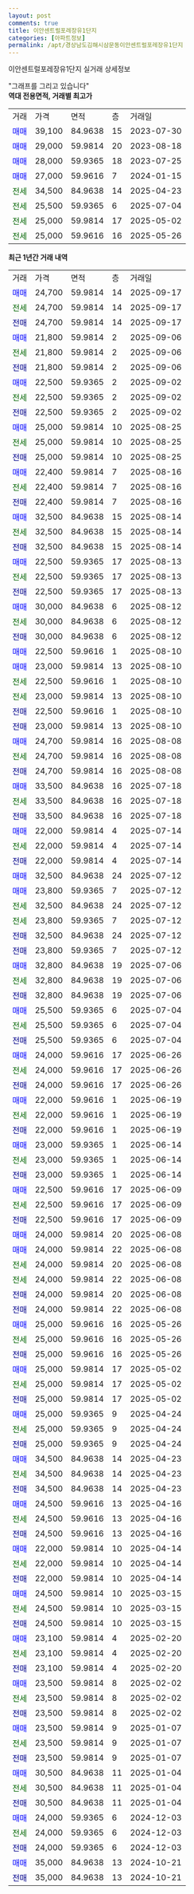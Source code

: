 ```yaml
---
layout: post
comments: true
title: 이안센트럴포레장유1단지
categories: [아파트정보]
permalink: /apt/경상남도김해시삼문동이안센트럴포레장유1단지
---
```


이안센트럴포레장유1단지 실거래 상세정보

<script type="text/javascript">
  google.charts.load('current', {'packages':['line', 'corechart']});
  google.charts.setOnLoadCallback(drawChart);

  function drawChart() {
    var data = new google.visualization.DataTable();
    data.addColumn('date', '거래일');
    data.addColumn('number', "매매");
    data.addColumn('number', "전세");
    data.addColumn('number', "전매");

    data.addRows([[new Date(Date.parse("2025-09-17")), 24700, null, null], [new Date(Date.parse("2025-09-17")), null, 24700, null], [new Date(Date.parse("2025-09-17")), null, null, 24700], [new Date(Date.parse("2025-09-06")), 21800, null, null], [new Date(Date.parse("2025-09-06")), null, 21800, null], [new Date(Date.parse("2025-09-06")), null, null, 21800], [new Date(Date.parse("2025-09-02")), 22500, null, null], [new Date(Date.parse("2025-09-02")), null, 22500, null], [new Date(Date.parse("2025-09-02")), null, null, 22500], [new Date(Date.parse("2025-08-25")), 25000, null, null], [new Date(Date.parse("2025-08-25")), null, 25000, null], [new Date(Date.parse("2025-08-25")), null, null, 25000], [new Date(Date.parse("2025-08-16")), 22400, null, null], [new Date(Date.parse("2025-08-16")), null, 22400, null], [new Date(Date.parse("2025-08-16")), null, null, 22400], [new Date(Date.parse("2025-08-14")), 32500, null, null], [new Date(Date.parse("2025-08-14")), null, 32500, null], [new Date(Date.parse("2025-08-14")), null, null, 32500], [new Date(Date.parse("2025-08-13")), 22500, null, null], [new Date(Date.parse("2025-08-13")), null, 22500, null], [new Date(Date.parse("2025-08-13")), null, null, 22500], [new Date(Date.parse("2025-08-12")), 30000, null, null], [new Date(Date.parse("2025-08-12")), null, 30000, null], [new Date(Date.parse("2025-08-12")), null, null, 30000], [new Date(Date.parse("2025-08-10")), 22500, null, null], [new Date(Date.parse("2025-08-10")), 23000, null, null], [new Date(Date.parse("2025-08-10")), null, 22500, null], [new Date(Date.parse("2025-08-10")), null, 23000, null], [new Date(Date.parse("2025-08-10")), null, null, 22500], [new Date(Date.parse("2025-08-10")), null, null, 23000], [new Date(Date.parse("2025-08-08")), 24700, null, null], [new Date(Date.parse("2025-08-08")), null, 24700, null], [new Date(Date.parse("2025-08-08")), null, null, 24700], [new Date(Date.parse("2025-07-18")), 33500, null, null], [new Date(Date.parse("2025-07-18")), null, 33500, null], [new Date(Date.parse("2025-07-18")), null, null, 33500], [new Date(Date.parse("2025-07-14")), 22000, null, null], [new Date(Date.parse("2025-07-14")), null, 22000, null], [new Date(Date.parse("2025-07-14")), null, null, 22000], [new Date(Date.parse("2025-07-12")), 32500, null, null], [new Date(Date.parse("2025-07-12")), 23800, null, null], [new Date(Date.parse("2025-07-12")), null, 32500, null], [new Date(Date.parse("2025-07-12")), null, 23800, null], [new Date(Date.parse("2025-07-12")), null, null, 32500], [new Date(Date.parse("2025-07-12")), null, null, 23800], [new Date(Date.parse("2025-07-06")), 32800, null, null], [new Date(Date.parse("2025-07-06")), null, 32800, null], [new Date(Date.parse("2025-07-06")), null, null, 32800], [new Date(Date.parse("2025-07-04")), 25500, null, null], [new Date(Date.parse("2025-07-04")), null, 25500, null], [new Date(Date.parse("2025-07-04")), null, null, 25500], [new Date(Date.parse("2025-06-26")), 24000, null, null], [new Date(Date.parse("2025-06-26")), null, 24000, null], [new Date(Date.parse("2025-06-26")), null, null, 24000], [new Date(Date.parse("2025-06-19")), 22000, null, null], [new Date(Date.parse("2025-06-19")), null, 22000, null], [new Date(Date.parse("2025-06-19")), null, null, 22000], [new Date(Date.parse("2025-06-14")), 23000, null, null], [new Date(Date.parse("2025-06-14")), null, 23000, null], [new Date(Date.parse("2025-06-14")), null, null, 23000], [new Date(Date.parse("2025-06-09")), 22500, null, null], [new Date(Date.parse("2025-06-09")), null, 22500, null], [new Date(Date.parse("2025-06-09")), null, null, 22500], [new Date(Date.parse("2025-06-08")), 24000, null, null], [new Date(Date.parse("2025-06-08")), 24000, null, null], [new Date(Date.parse("2025-06-08")), null, 24000, null], [new Date(Date.parse("2025-06-08")), null, 24000, null], [new Date(Date.parse("2025-06-08")), null, null, 24000], [new Date(Date.parse("2025-06-08")), null, null, 24000], [new Date(Date.parse("2025-05-26")), 25000, null, null], [new Date(Date.parse("2025-05-26")), null, 25000, null], [new Date(Date.parse("2025-05-26")), null, null, 25000], [new Date(Date.parse("2025-05-02")), 25000, null, null], [new Date(Date.parse("2025-05-02")), null, 25000, null], [new Date(Date.parse("2025-05-02")), null, null, 25000], [new Date(Date.parse("2025-04-24")), 25000, null, null], [new Date(Date.parse("2025-04-24")), null, 25000, null], [new Date(Date.parse("2025-04-24")), null, null, 25000], [new Date(Date.parse("2025-04-23")), 34500, null, null], [new Date(Date.parse("2025-04-23")), null, 34500, null], [new Date(Date.parse("2025-04-23")), null, null, 34500], [new Date(Date.parse("2025-04-16")), 24500, null, null], [new Date(Date.parse("2025-04-16")), null, 24500, null], [new Date(Date.parse("2025-04-16")), null, null, 24500], [new Date(Date.parse("2025-04-14")), 22000, null, null], [new Date(Date.parse("2025-04-14")), null, 22000, null], [new Date(Date.parse("2025-04-14")), null, null, 22000], [new Date(Date.parse("2025-03-15")), 24500, null, null], [new Date(Date.parse("2025-03-15")), null, 24500, null], [new Date(Date.parse("2025-03-15")), null, null, 24500], [new Date(Date.parse("2025-02-20")), 23100, null, null], [new Date(Date.parse("2025-02-20")), null, 23100, null], [new Date(Date.parse("2025-02-20")), null, null, 23100], [new Date(Date.parse("2025-02-02")), 23500, null, null], [new Date(Date.parse("2025-02-02")), null, 23500, null], [new Date(Date.parse("2025-02-02")), null, null, 23500], [new Date(Date.parse("2025-01-07")), 23500, null, null], [new Date(Date.parse("2025-01-07")), null, 23500, null], [new Date(Date.parse("2025-01-07")), null, null, 23500], [new Date(Date.parse("2025-01-04")), 30500, null, null], [new Date(Date.parse("2025-01-04")), null, 30500, null], [new Date(Date.parse("2025-01-04")), null, null, 30500], [new Date(Date.parse("2024-12-03")), 24000, null, null], [new Date(Date.parse("2024-12-03")), null, 24000, null], [new Date(Date.parse("2024-12-03")), null, null, 24000], [new Date(Date.parse("2024-10-21")), 35000, null, null], [new Date(Date.parse("2024-10-21")), null, null, 35000]]);

    var options = {
      hAxis: {
        format: 'yyyy/MM/dd'
      },    
      lineWidth: 0,
      pointsVisible: true,    
      title: '최근 1년간 유형별 실거래가 분포',
      legend: { position: 'bottom' }
    };

    var formatter = new google.visualization.NumberFormat({pattern:'###,###'} );
    formatter.format(data, 1);
    formatter.format(data, 2);
    
    setTimeout(function() {
        var chart = new google.visualization.LineChart(document.getElementById('columnchart_material'));
        chart.draw(data, (options));
        document.getElementById('loading').style.display = 'none';
    }, 200);
  }
</script>


<div id="loading" style="z-index:20; display: block; margin-left: 0px">"그래프를 그리고 있습니다"</div>
<div id="columnchart_material" style="width: 95%; margin-left: 0px; display: block"></div>
<!-- contents start -->
<b>역대 전용면적, 거래별 최고가</b>
<table class="sortable">
    <tr>
      <td>거래</td>
      <td>가격</td>
      <td>면적</td>
      <td>층</td>
      <td>거래일</td>
    </tr>
        <tr>
          <td><a style="color: blue">매매</a></td>
          <td>39,100</td>
          <td>84.9638</td>
          <td>15</td>
          <td>2023-07-30</td>
        </tr>            <tr>
          <td><a style="color: blue">매매</a></td>
          <td>29,000</td>
          <td>59.9814</td>
          <td>20</td>
          <td>2023-08-18</td>
        </tr>            <tr>
          <td><a style="color: blue">매매</a></td>
          <td>28,000</td>
          <td>59.9365</td>
          <td>18</td>
          <td>2023-07-25</td>
        </tr>            <tr>
          <td><a style="color: blue">매매</a></td>
          <td>27,000</td>
          <td>59.9616</td>
          <td>7</td>
          <td>2024-01-15</td>
        </tr>        
        <tr>
              <td><a style="color: darkgreen">전세</a></td>
              <td>34,500</td>
              <td>84.9638</td>
              <td>14</td>
              <td>2025-04-23</td>
            </tr>            <tr>
              <td><a style="color: darkgreen">전세</a></td>
              <td>25,500</td>
              <td>59.9365</td>
              <td>6</td>
              <td>2025-07-04</td>
            </tr>            <tr>
              <td><a style="color: darkgreen">전세</a></td>
              <td>25,000</td>
              <td>59.9814</td>
              <td>17</td>
              <td>2025-05-02</td>
            </tr>            <tr>
              <td><a style="color: darkgreen">전세</a></td>
              <td>25,000</td>
              <td>59.9616</td>
              <td>16</td>
              <td>2025-05-26</td>
            </tr>        
    
</table>

<b>최근 1년간 거래 내역</b>

<table class="sortable">
    <tr>
      <td>거래</td>
      <td>가격</td>
      <td>면적</td>
      <td>층</td>
      <td>거래일</td>
    </tr>
    <tr>
      <td><a style="color: blue">매매</a></td>
      <td>24,700</td>
      <td>59.9814</td>
      <td>14</td>
      <td>2025-09-17</td>
    </tr>          <tr>
      <td><a style="color: darkgreen">전세</a></td>
      <td>24,700</td>
      <td>59.9814</td>
      <td>14</td>
      <td>2025-09-17</td>
    </tr>          <tr>
      <td><a style="color: darkblue">전매</a></td>
      <td>24,700</td>
      <td>59.9814</td>
      <td>14</td>
      <td>2025-09-17</td>
    </tr>          <tr>
      <td><a style="color: blue">매매</a></td>
      <td>21,800</td>
      <td>59.9814</td>
      <td>2</td>
      <td>2025-09-06</td>
    </tr>          <tr>
      <td><a style="color: darkgreen">전세</a></td>
      <td>21,800</td>
      <td>59.9814</td>
      <td>2</td>
      <td>2025-09-06</td>
    </tr>          <tr>
      <td><a style="color: darkblue">전매</a></td>
      <td>21,800</td>
      <td>59.9814</td>
      <td>2</td>
      <td>2025-09-06</td>
    </tr>          <tr>
      <td><a style="color: blue">매매</a></td>
      <td>22,500</td>
      <td>59.9365</td>
      <td>2</td>
      <td>2025-09-02</td>
    </tr>          <tr>
      <td><a style="color: darkgreen">전세</a></td>
      <td>22,500</td>
      <td>59.9365</td>
      <td>2</td>
      <td>2025-09-02</td>
    </tr>          <tr>
      <td><a style="color: darkblue">전매</a></td>
      <td>22,500</td>
      <td>59.9365</td>
      <td>2</td>
      <td>2025-09-02</td>
    </tr>          <tr>
      <td><a style="color: blue">매매</a></td>
      <td>25,000</td>
      <td>59.9814</td>
      <td>10</td>
      <td>2025-08-25</td>
    </tr>          <tr>
      <td><a style="color: darkgreen">전세</a></td>
      <td>25,000</td>
      <td>59.9814</td>
      <td>10</td>
      <td>2025-08-25</td>
    </tr>          <tr>
      <td><a style="color: darkblue">전매</a></td>
      <td>25,000</td>
      <td>59.9814</td>
      <td>10</td>
      <td>2025-08-25</td>
    </tr>          <tr>
      <td><a style="color: blue">매매</a></td>
      <td>22,400</td>
      <td>59.9814</td>
      <td>7</td>
      <td>2025-08-16</td>
    </tr>          <tr>
      <td><a style="color: darkgreen">전세</a></td>
      <td>22,400</td>
      <td>59.9814</td>
      <td>7</td>
      <td>2025-08-16</td>
    </tr>          <tr>
      <td><a style="color: darkblue">전매</a></td>
      <td>22,400</td>
      <td>59.9814</td>
      <td>7</td>
      <td>2025-08-16</td>
    </tr>          <tr>
      <td><a style="color: blue">매매</a></td>
      <td>32,500</td>
      <td>84.9638</td>
      <td>15</td>
      <td>2025-08-14</td>
    </tr>          <tr>
      <td><a style="color: darkgreen">전세</a></td>
      <td>32,500</td>
      <td>84.9638</td>
      <td>15</td>
      <td>2025-08-14</td>
    </tr>          <tr>
      <td><a style="color: darkblue">전매</a></td>
      <td>32,500</td>
      <td>84.9638</td>
      <td>15</td>
      <td>2025-08-14</td>
    </tr>          <tr>
      <td><a style="color: blue">매매</a></td>
      <td>22,500</td>
      <td>59.9365</td>
      <td>17</td>
      <td>2025-08-13</td>
    </tr>          <tr>
      <td><a style="color: darkgreen">전세</a></td>
      <td>22,500</td>
      <td>59.9365</td>
      <td>17</td>
      <td>2025-08-13</td>
    </tr>          <tr>
      <td><a style="color: darkblue">전매</a></td>
      <td>22,500</td>
      <td>59.9365</td>
      <td>17</td>
      <td>2025-08-13</td>
    </tr>          <tr>
      <td><a style="color: blue">매매</a></td>
      <td>30,000</td>
      <td>84.9638</td>
      <td>6</td>
      <td>2025-08-12</td>
    </tr>          <tr>
      <td><a style="color: darkgreen">전세</a></td>
      <td>30,000</td>
      <td>84.9638</td>
      <td>6</td>
      <td>2025-08-12</td>
    </tr>          <tr>
      <td><a style="color: darkblue">전매</a></td>
      <td>30,000</td>
      <td>84.9638</td>
      <td>6</td>
      <td>2025-08-12</td>
    </tr>          <tr>
      <td><a style="color: blue">매매</a></td>
      <td>22,500</td>
      <td>59.9616</td>
      <td>1</td>
      <td>2025-08-10</td>
    </tr>          <tr>
      <td><a style="color: blue">매매</a></td>
      <td>23,000</td>
      <td>59.9814</td>
      <td>13</td>
      <td>2025-08-10</td>
    </tr>          <tr>
      <td><a style="color: darkgreen">전세</a></td>
      <td>22,500</td>
      <td>59.9616</td>
      <td>1</td>
      <td>2025-08-10</td>
    </tr>          <tr>
      <td><a style="color: darkgreen">전세</a></td>
      <td>23,000</td>
      <td>59.9814</td>
      <td>13</td>
      <td>2025-08-10</td>
    </tr>          <tr>
      <td><a style="color: darkblue">전매</a></td>
      <td>22,500</td>
      <td>59.9616</td>
      <td>1</td>
      <td>2025-08-10</td>
    </tr>          <tr>
      <td><a style="color: darkblue">전매</a></td>
      <td>23,000</td>
      <td>59.9814</td>
      <td>13</td>
      <td>2025-08-10</td>
    </tr>          <tr>
      <td><a style="color: blue">매매</a></td>
      <td>24,700</td>
      <td>59.9814</td>
      <td>16</td>
      <td>2025-08-08</td>
    </tr>          <tr>
      <td><a style="color: darkgreen">전세</a></td>
      <td>24,700</td>
      <td>59.9814</td>
      <td>16</td>
      <td>2025-08-08</td>
    </tr>          <tr>
      <td><a style="color: darkblue">전매</a></td>
      <td>24,700</td>
      <td>59.9814</td>
      <td>16</td>
      <td>2025-08-08</td>
    </tr>          <tr>
      <td><a style="color: blue">매매</a></td>
      <td>33,500</td>
      <td>84.9638</td>
      <td>16</td>
      <td>2025-07-18</td>
    </tr>          <tr>
      <td><a style="color: darkgreen">전세</a></td>
      <td>33,500</td>
      <td>84.9638</td>
      <td>16</td>
      <td>2025-07-18</td>
    </tr>          <tr>
      <td><a style="color: darkblue">전매</a></td>
      <td>33,500</td>
      <td>84.9638</td>
      <td>16</td>
      <td>2025-07-18</td>
    </tr>          <tr>
      <td><a style="color: blue">매매</a></td>
      <td>22,000</td>
      <td>59.9814</td>
      <td>4</td>
      <td>2025-07-14</td>
    </tr>          <tr>
      <td><a style="color: darkgreen">전세</a></td>
      <td>22,000</td>
      <td>59.9814</td>
      <td>4</td>
      <td>2025-07-14</td>
    </tr>          <tr>
      <td><a style="color: darkblue">전매</a></td>
      <td>22,000</td>
      <td>59.9814</td>
      <td>4</td>
      <td>2025-07-14</td>
    </tr>          <tr>
      <td><a style="color: blue">매매</a></td>
      <td>32,500</td>
      <td>84.9638</td>
      <td>24</td>
      <td>2025-07-12</td>
    </tr>          <tr>
      <td><a style="color: blue">매매</a></td>
      <td>23,800</td>
      <td>59.9365</td>
      <td>7</td>
      <td>2025-07-12</td>
    </tr>          <tr>
      <td><a style="color: darkgreen">전세</a></td>
      <td>32,500</td>
      <td>84.9638</td>
      <td>24</td>
      <td>2025-07-12</td>
    </tr>          <tr>
      <td><a style="color: darkgreen">전세</a></td>
      <td>23,800</td>
      <td>59.9365</td>
      <td>7</td>
      <td>2025-07-12</td>
    </tr>          <tr>
      <td><a style="color: darkblue">전매</a></td>
      <td>32,500</td>
      <td>84.9638</td>
      <td>24</td>
      <td>2025-07-12</td>
    </tr>          <tr>
      <td><a style="color: darkblue">전매</a></td>
      <td>23,800</td>
      <td>59.9365</td>
      <td>7</td>
      <td>2025-07-12</td>
    </tr>          <tr>
      <td><a style="color: blue">매매</a></td>
      <td>32,800</td>
      <td>84.9638</td>
      <td>19</td>
      <td>2025-07-06</td>
    </tr>          <tr>
      <td><a style="color: darkgreen">전세</a></td>
      <td>32,800</td>
      <td>84.9638</td>
      <td>19</td>
      <td>2025-07-06</td>
    </tr>          <tr>
      <td><a style="color: darkblue">전매</a></td>
      <td>32,800</td>
      <td>84.9638</td>
      <td>19</td>
      <td>2025-07-06</td>
    </tr>          <tr>
      <td><a style="color: blue">매매</a></td>
      <td>25,500</td>
      <td>59.9365</td>
      <td>6</td>
      <td>2025-07-04</td>
    </tr>          <tr>
      <td><a style="color: darkgreen">전세</a></td>
      <td>25,500</td>
      <td>59.9365</td>
      <td>6</td>
      <td>2025-07-04</td>
    </tr>          <tr>
      <td><a style="color: darkblue">전매</a></td>
      <td>25,500</td>
      <td>59.9365</td>
      <td>6</td>
      <td>2025-07-04</td>
    </tr>          <tr>
      <td><a style="color: blue">매매</a></td>
      <td>24,000</td>
      <td>59.9616</td>
      <td>17</td>
      <td>2025-06-26</td>
    </tr>          <tr>
      <td><a style="color: darkgreen">전세</a></td>
      <td>24,000</td>
      <td>59.9616</td>
      <td>17</td>
      <td>2025-06-26</td>
    </tr>          <tr>
      <td><a style="color: darkblue">전매</a></td>
      <td>24,000</td>
      <td>59.9616</td>
      <td>17</td>
      <td>2025-06-26</td>
    </tr>          <tr>
      <td><a style="color: blue">매매</a></td>
      <td>22,000</td>
      <td>59.9616</td>
      <td>1</td>
      <td>2025-06-19</td>
    </tr>          <tr>
      <td><a style="color: darkgreen">전세</a></td>
      <td>22,000</td>
      <td>59.9616</td>
      <td>1</td>
      <td>2025-06-19</td>
    </tr>          <tr>
      <td><a style="color: darkblue">전매</a></td>
      <td>22,000</td>
      <td>59.9616</td>
      <td>1</td>
      <td>2025-06-19</td>
    </tr>          <tr>
      <td><a style="color: blue">매매</a></td>
      <td>23,000</td>
      <td>59.9365</td>
      <td>1</td>
      <td>2025-06-14</td>
    </tr>          <tr>
      <td><a style="color: darkgreen">전세</a></td>
      <td>23,000</td>
      <td>59.9365</td>
      <td>1</td>
      <td>2025-06-14</td>
    </tr>          <tr>
      <td><a style="color: darkblue">전매</a></td>
      <td>23,000</td>
      <td>59.9365</td>
      <td>1</td>
      <td>2025-06-14</td>
    </tr>          <tr>
      <td><a style="color: blue">매매</a></td>
      <td>22,500</td>
      <td>59.9616</td>
      <td>17</td>
      <td>2025-06-09</td>
    </tr>          <tr>
      <td><a style="color: darkgreen">전세</a></td>
      <td>22,500</td>
      <td>59.9616</td>
      <td>17</td>
      <td>2025-06-09</td>
    </tr>          <tr>
      <td><a style="color: darkblue">전매</a></td>
      <td>22,500</td>
      <td>59.9616</td>
      <td>17</td>
      <td>2025-06-09</td>
    </tr>          <tr>
      <td><a style="color: blue">매매</a></td>
      <td>24,000</td>
      <td>59.9814</td>
      <td>20</td>
      <td>2025-06-08</td>
    </tr>          <tr>
      <td><a style="color: blue">매매</a></td>
      <td>24,000</td>
      <td>59.9814</td>
      <td>22</td>
      <td>2025-06-08</td>
    </tr>          <tr>
      <td><a style="color: darkgreen">전세</a></td>
      <td>24,000</td>
      <td>59.9814</td>
      <td>20</td>
      <td>2025-06-08</td>
    </tr>          <tr>
      <td><a style="color: darkgreen">전세</a></td>
      <td>24,000</td>
      <td>59.9814</td>
      <td>22</td>
      <td>2025-06-08</td>
    </tr>          <tr>
      <td><a style="color: darkblue">전매</a></td>
      <td>24,000</td>
      <td>59.9814</td>
      <td>20</td>
      <td>2025-06-08</td>
    </tr>          <tr>
      <td><a style="color: darkblue">전매</a></td>
      <td>24,000</td>
      <td>59.9814</td>
      <td>22</td>
      <td>2025-06-08</td>
    </tr>          <tr>
      <td><a style="color: blue">매매</a></td>
      <td>25,000</td>
      <td>59.9616</td>
      <td>16</td>
      <td>2025-05-26</td>
    </tr>          <tr>
      <td><a style="color: darkgreen">전세</a></td>
      <td>25,000</td>
      <td>59.9616</td>
      <td>16</td>
      <td>2025-05-26</td>
    </tr>          <tr>
      <td><a style="color: darkblue">전매</a></td>
      <td>25,000</td>
      <td>59.9616</td>
      <td>16</td>
      <td>2025-05-26</td>
    </tr>          <tr>
      <td><a style="color: blue">매매</a></td>
      <td>25,000</td>
      <td>59.9814</td>
      <td>17</td>
      <td>2025-05-02</td>
    </tr>          <tr>
      <td><a style="color: darkgreen">전세</a></td>
      <td>25,000</td>
      <td>59.9814</td>
      <td>17</td>
      <td>2025-05-02</td>
    </tr>          <tr>
      <td><a style="color: darkblue">전매</a></td>
      <td>25,000</td>
      <td>59.9814</td>
      <td>17</td>
      <td>2025-05-02</td>
    </tr>          <tr>
      <td><a style="color: blue">매매</a></td>
      <td>25,000</td>
      <td>59.9365</td>
      <td>9</td>
      <td>2025-04-24</td>
    </tr>          <tr>
      <td><a style="color: darkgreen">전세</a></td>
      <td>25,000</td>
      <td>59.9365</td>
      <td>9</td>
      <td>2025-04-24</td>
    </tr>          <tr>
      <td><a style="color: darkblue">전매</a></td>
      <td>25,000</td>
      <td>59.9365</td>
      <td>9</td>
      <td>2025-04-24</td>
    </tr>          <tr>
      <td><a style="color: blue">매매</a></td>
      <td>34,500</td>
      <td>84.9638</td>
      <td>14</td>
      <td>2025-04-23</td>
    </tr>          <tr>
      <td><a style="color: darkgreen">전세</a></td>
      <td>34,500</td>
      <td>84.9638</td>
      <td>14</td>
      <td>2025-04-23</td>
    </tr>          <tr>
      <td><a style="color: darkblue">전매</a></td>
      <td>34,500</td>
      <td>84.9638</td>
      <td>14</td>
      <td>2025-04-23</td>
    </tr>          <tr>
      <td><a style="color: blue">매매</a></td>
      <td>24,500</td>
      <td>59.9616</td>
      <td>13</td>
      <td>2025-04-16</td>
    </tr>          <tr>
      <td><a style="color: darkgreen">전세</a></td>
      <td>24,500</td>
      <td>59.9616</td>
      <td>13</td>
      <td>2025-04-16</td>
    </tr>          <tr>
      <td><a style="color: darkblue">전매</a></td>
      <td>24,500</td>
      <td>59.9616</td>
      <td>13</td>
      <td>2025-04-16</td>
    </tr>          <tr>
      <td><a style="color: blue">매매</a></td>
      <td>22,000</td>
      <td>59.9814</td>
      <td>10</td>
      <td>2025-04-14</td>
    </tr>          <tr>
      <td><a style="color: darkgreen">전세</a></td>
      <td>22,000</td>
      <td>59.9814</td>
      <td>10</td>
      <td>2025-04-14</td>
    </tr>          <tr>
      <td><a style="color: darkblue">전매</a></td>
      <td>22,000</td>
      <td>59.9814</td>
      <td>10</td>
      <td>2025-04-14</td>
    </tr>          <tr>
      <td><a style="color: blue">매매</a></td>
      <td>24,500</td>
      <td>59.9814</td>
      <td>10</td>
      <td>2025-03-15</td>
    </tr>          <tr>
      <td><a style="color: darkgreen">전세</a></td>
      <td>24,500</td>
      <td>59.9814</td>
      <td>10</td>
      <td>2025-03-15</td>
    </tr>          <tr>
      <td><a style="color: darkblue">전매</a></td>
      <td>24,500</td>
      <td>59.9814</td>
      <td>10</td>
      <td>2025-03-15</td>
    </tr>          <tr>
      <td><a style="color: blue">매매</a></td>
      <td>23,100</td>
      <td>59.9814</td>
      <td>4</td>
      <td>2025-02-20</td>
    </tr>          <tr>
      <td><a style="color: darkgreen">전세</a></td>
      <td>23,100</td>
      <td>59.9814</td>
      <td>4</td>
      <td>2025-02-20</td>
    </tr>          <tr>
      <td><a style="color: darkblue">전매</a></td>
      <td>23,100</td>
      <td>59.9814</td>
      <td>4</td>
      <td>2025-02-20</td>
    </tr>          <tr>
      <td><a style="color: blue">매매</a></td>
      <td>23,500</td>
      <td>59.9814</td>
      <td>8</td>
      <td>2025-02-02</td>
    </tr>          <tr>
      <td><a style="color: darkgreen">전세</a></td>
      <td>23,500</td>
      <td>59.9814</td>
      <td>8</td>
      <td>2025-02-02</td>
    </tr>          <tr>
      <td><a style="color: darkblue">전매</a></td>
      <td>23,500</td>
      <td>59.9814</td>
      <td>8</td>
      <td>2025-02-02</td>
    </tr>          <tr>
      <td><a style="color: blue">매매</a></td>
      <td>23,500</td>
      <td>59.9814</td>
      <td>9</td>
      <td>2025-01-07</td>
    </tr>          <tr>
      <td><a style="color: darkgreen">전세</a></td>
      <td>23,500</td>
      <td>59.9814</td>
      <td>9</td>
      <td>2025-01-07</td>
    </tr>          <tr>
      <td><a style="color: darkblue">전매</a></td>
      <td>23,500</td>
      <td>59.9814</td>
      <td>9</td>
      <td>2025-01-07</td>
    </tr>          <tr>
      <td><a style="color: blue">매매</a></td>
      <td>30,500</td>
      <td>84.9638</td>
      <td>11</td>
      <td>2025-01-04</td>
    </tr>          <tr>
      <td><a style="color: darkgreen">전세</a></td>
      <td>30,500</td>
      <td>84.9638</td>
      <td>11</td>
      <td>2025-01-04</td>
    </tr>          <tr>
      <td><a style="color: darkblue">전매</a></td>
      <td>30,500</td>
      <td>84.9638</td>
      <td>11</td>
      <td>2025-01-04</td>
    </tr>          <tr>
      <td><a style="color: blue">매매</a></td>
      <td>24,000</td>
      <td>59.9365</td>
      <td>6</td>
      <td>2024-12-03</td>
    </tr>          <tr>
      <td><a style="color: darkgreen">전세</a></td>
      <td>24,000</td>
      <td>59.9365</td>
      <td>6</td>
      <td>2024-12-03</td>
    </tr>          <tr>
      <td><a style="color: darkblue">전매</a></td>
      <td>24,000</td>
      <td>59.9365</td>
      <td>6</td>
      <td>2024-12-03</td>
    </tr>          <tr>
      <td><a style="color: blue">매매</a></td>
      <td>35,000</td>
      <td>84.9638</td>
      <td>13</td>
      <td>2024-10-21</td>
    </tr>          <tr>
      <td><a style="color: darkblue">전매</a></td>
      <td>35,000</td>
      <td>84.9638</td>
      <td>13</td>
      <td>2024-10-21</td>
    </tr>      </table>
<!-- contents end -->    


